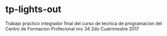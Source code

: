 # tp-lights-out
Trabajo practico integrador final del curso de tecnica de programacion del Centro de Formacion Profecional nro 34 2do Cuatrimestre 2017
